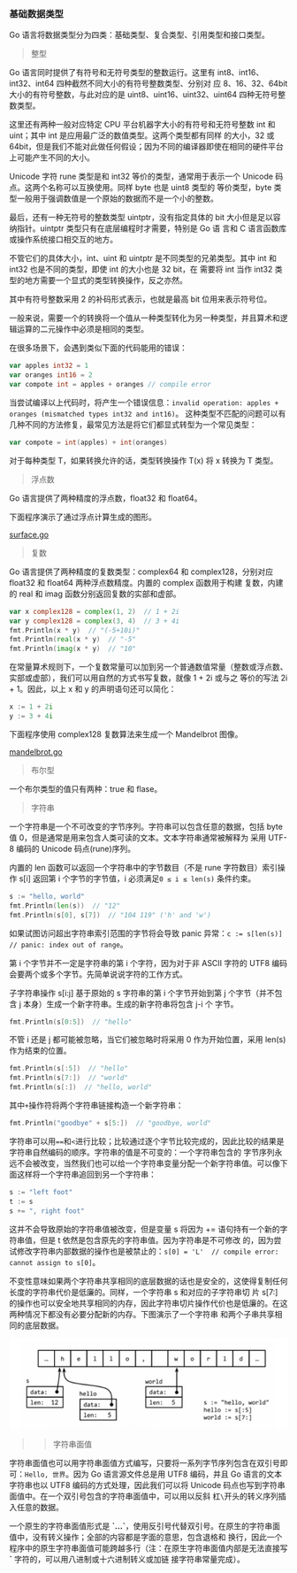 ### 基础数据类型

Go 语言将数据类型分为四类：基础类型、复合类型、引用类型和接口类型。

> 整型

Go 语言同时提供了有符号和无符号类型的整数运行。这里有 int8、int16、int32、int64 四种截然不同大小的有符号整数类型、分别对
应 8、16、32、64bit 大小的有符号整数，与此对应的是 uint8、uint16、uint32、uint64 四种无符号整数类型。

这里还有两种一般对应特定 CPU 平台机器字大小的有符号和无符号整数 int 和 uint；其中 int 是应用最广泛的数值类型。这两个类型都有同样
的大小，32 或 64bit，但是我们不能对此做任何假设；因为不同的编译器即使在相同的硬件平台上可能产生不同的大小。

Unicode 字符 rune 类型是和 int32 等价的类型，通常用于表示一个 Unicode 码点。这两个名称可以互换使用。同样 byte 也是 uint8 类型的
等价类型，byte 类型一般用于强调数值是一个原始的数据而不是一个小的整数。

最后，还有一种无符号的整数类型 uintptr，没有指定具体的 bit 大小但是足以容纳指针。uintptr 类型只有在底层编程时才需要，特别是 Go 语
言和 C 语言函数库或操作系统接口相交互的地方。

不管它们的具体大小，int、uint 和 uintptr 是不同类型的兄弟类型。其中 int 和 int32 也是不同的类型，即使 int 的大小也是 32 bit，在
需要将 int 当作 int32 类型的地方需要一个显式的类型转换操作，反之亦然。

其中有符号整数采用 2 的补码形式表示，也就是最高 bit 位用来表示符号位。

一般来说，需要一个的转换将一个值从一种类型转化为另一种类型，并且算术和逻辑运算的二元操作中必须是相同的类型。

在很多场景下，会遇到类似下面的代码能用的错误：

```go
var apples int32 = 1
var oranges int16 = 2
var compote int = apples + oranges // compile error
```

当尝试编译以上代码时，将产生一个错误信息：`invalid operation: apples + oranges (mismatched types int32 and int16)`。
这种类型不匹配的问题可以有几种不同的方法修复，最常见方法是将它们都显式转型为一个常见类型：

```go
var compote = int(apples) + int(oranges)
```

对于每种类型 T，如果转换允许的话，类型转换操作 T(x) 将 x 转换为 T 类型。

> 浮点数

Go 语言提供了两种精度的浮点数，float32 和 float64。

下面程序演示了通过浮点计算生成的图形。

[surface.go](surface.go)

> 复数

Go 语言提供了两种精度的复数类型：complex64 和 complex128，分别对应 float32 和 float64 两种浮点数精度。内置的 complex 函数用于构建
复数，内建的 real 和 imag 函数分别返回复数的实部和虚部。

```go
var x complex128 = complex(1, 2)  // 1 + 2i
var y complex128 = complex(3, 4)  // 3 + 4i
fmt.Println(x * y)  // "(-5+10i)"
fmt.Println(real(x * y)  // "-5"
fmt.Println(imag(x * y)  // "10"
```

在常量算术规则下，一个复数常量可以加到另一个普通数值常量（整数或浮点数、实部或虚部），我们可以用自然的方式书写复数，就像 1 + 2i 或与之
等价的写法 2i + 1。因此，以上 x 和 y 的声明语句还可以简化：

```go
x := 1 + 2i
y := 3 + 4i
```

下面程序使用 complex128 复数算法来生成一个 Mandelbrot 图像。

[mandelbrot.go](mandelbrot.go)

> 布尔型

一个布尔类型的值只有两种：true 和 flase。

> 字符串

一个字符串是一个不可改变的字节序列。字符串可以包含任意的数据，包括 byte 值 0，但是通常是用来包含人类可读的文本。文本字符串通常被解释为
采用 UTF-8 编码的 Unicode 码点(rune)序列。

内置的 len 函数可以返回一个字符串中的字节数目（不是 rune 字符数目）索引操作 s[i] 返回第 i 个字节的字节值，i 必须满足`0 ≤ i ≤ len(s)`
条件约束。

```go
s := "hello, world"
fmt.Println(len(s))  // "12"
fmt.Println(s[0], s[7])  // "104 119" ('h' and 'w')
```

如果试图访问超出字符串索引范围的字节将会导致 panic 异常：`c := s[len(s)]  // panic: index out of range`。

第 i 个字节并不一定是字符串的第 i 个字符，因为对于非 ASCII 字符的 UTF8 编码会要两个或多个字节。先简单说说字符的工作方式。

子字符串操作 s[i:j] 基于原始的 s 字符串的第 i 个字节开始到第 j 个字节（并不包含 j 本身）生成一个新字符串。生成的新字符串将包含 j-i 个
字节。

```go
fmt.Println(s[0:5])  // "hello"
```

不管 i 还是 j 都可能被忽略，当它们被忽略时将采用 0 作为开始位置，采用 len(s) 作为结束的位置。

```go
fmt.Println(s[:5])  // "hello"
fmt.Println(s[7:])  // "world"
fmt.Println(s[:])  // "hello, world"
```

其中`+`操作符将两个字符串链接构造一个新字符串：

```go
fmt.Println("goodbye" + s[5:])  // "goodbye, world"
```

字符串可以用`==`和`<`进行比较；比较通过逐个字节比较完成的，因此比较的结果是字符串自然编码的顺序。字符串的值是不可变的：一个字符串包含的
字节序列永远不会被改变，当然我们也可以给一个字符串变量分配一个新字符串值。可以像下面这样将一个字符串追回到另一个字符串：

```go
s := "left foot"
t := s
s += ", right foot"
```

这并不会导致原始的字符串值被改变，但是变量 s 将因为 += 语句持有一个新的字符串值，但是 t 依然是包含原先的字符串值。因为字符串是不可修改
的，因为尝试修改字符串内部数据的操作也是被禁止的：`s[0] = 'L'  // compile error: cannot assign to s[0]`。

不变性意味如果两个字符串共享相同的底层数据的话也是安全的，这使得复制任何长度的字符串代价是低廉的。同样，一个字符串 s 和对应的子字符串切
片 s[7:] 的操作也可以安全地共享相同的内存，因此字符串切片操作代价也是低廉的。在这两种情况下都没有必要分配新的内存。下图演示了一个字符串
和两个子串共享相同的底层数据。

![string](WX20180223-121731.png)

>> 字符串面值

字符串面值也可以用字符串面值方式编写，只要将一系列字节序列包含在双引号即可：`Hello, 世界`。因为 Go 语言源文件总是用 UTF8 编码，并且 Go 
语言的文本字符串也以 UTF8 编码的方式处理，因此我们可以将 Unicode 码点也写到字符串面值中。在一个双引号包含的字符串面值中，可以用以反斜
杠`\`开头的转义序列插入任意的数据。

一个原生的字符串面值形式是 **\`...\`**，使用反引号代替双引号。在原生的字符串面值中，没有转义操作；全部的内容都是字面的意思，包含退格和
换行，因此一个程序中的原生字符串面值可能跨越多行（注：在原生字符串面值内部是无法直接写 **\`** 字符的，可以用八进制或十六进制转义或加链
接字符串常量完成）。
